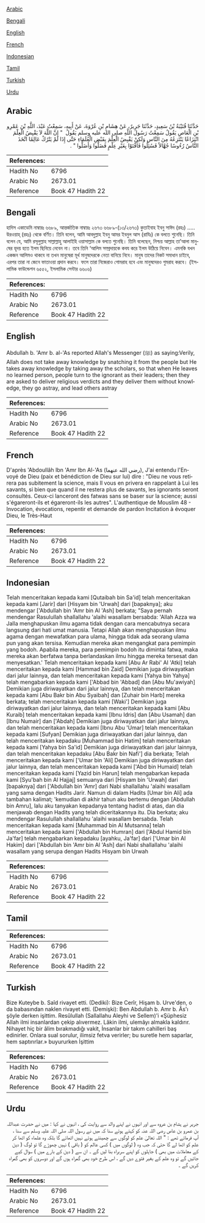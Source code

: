 [Arabic](#arabic)

[Bengali](#bengali)

[English](#english)

[French](#french)

[Indonesian](#indonesian)

[Tamil](#tamil)

[Turkish](#turkish)

[Urdu](#urdu)

## Arabic


<div dir="rtl" lang="ar" style={{fontSize:'larger',backgroundColor:'#f8f9fa',padding:20}}>
حَدَّثَنَا قُتَيْبَةُ بْنُ سَعِيدٍ، حَدَّثَنَا جَرِيرٌ، عَنْ هِشَامِ بْنِ عُرْوَةَ، عَنْ أَبِيهِ، سَمِعْتُ عَبْدَ، اللَّهِ بْنَ عَمْرِو بْنِ الْعَاصِ يَقُولُ سَمِعْتُ رَسُولَ اللَّهِ صلى الله عليه وسلم يَقُولُ ‏ "‏ إِنَّ اللَّهَ لاَ يَقْبِضُ الْعِلْمَ انْتِزَاعًا يَنْتَزِعُهُ مِنَ النَّاسِ وَلَكِنْ يَقْبِضُ الْعِلْمَ بِقَبْضِ الْعُلَمَاءِ حَتَّى إِذَا لَمْ يَتْرُكْ عَالِمًا اتَّخَذَ النَّاسُ رُءُوسًا جُهَّالاً فَسُئِلُوا فَأَفْتَوْا بِغَيْرِ عِلْمٍ فَضَلُّوا وَأَضَلُّوا ‏"‏ ‏.‏
</div>
<div style={{backgroundColor:'#f8f9fa',padding:20, marginBottom: 10}}><table> <thead> <tr> <th>References:</th> <th></th> </tr> </thead> <tbody><tr><td>Hadith No</td><td>6796</td></tr><tr><td>Arabic No</td><td>2673.01</td></tr><tr><td>Reference</td><td>Book 47 Hadith 22</td></tr></tbody></table></div>

## Bengali


<div dir="ltr" lang="bn" style={{fontSize:'larger',backgroundColor:'#f8f9fa',padding:20}}>
হাদিস একাডেমি নাম্বারঃ ৬৬৮৯, আন্তর্জাতিক নাম্বারঃ ২৬৭৩ ৬৬৮৯-(১৩/২৬৭৩) কুতাইবাহ ইবনু সাঈদ (রহঃ) ..... উরওয়াহ্ (রহঃ) থেকে বর্ণিত। তিনি বলেন, আমি আবদুল্লাহ ইবনু আমর ইবনুল আস (রাযিঃ) কে বলতে শুনেছি। তিনি বলেন যে, আমি রসূলুল্লাহ সাল্লাল্লাহু আলাইহি ওয়াসাল্লাম কে বলতে শুনেছি। তিনি বলেছেন, নিশ্চয় আল্লাহ তা’আলা মানুষের হৃদয় হতে ইলম ছিনিয়ে নেবেন না। তবে তিনি ‘আলিম সম্প্রদায়কে কবয করে ইলম উঠিয়ে নিবেন। এমনকি যখন একজন আলিমও থাকবে না তখন মানুষেরা মূৰ্খ মানুষদেরকে নেতা বানিয়ে নিবে। মানুষ তাদের নিকট সমাধান চাইবে, এরপর তারা না জেনে ফাতাওয়া প্রদান করবে। ফলে তারা নিজেরাও গোমরাহ হবে এবং মানুষদেরও গুমরাহ করবে। (ইসলামিক ফাউন্ডেশন ৬৫৫২, ইসলামিক সেন্টার ৬৬০৬)
</div>
<div style={{backgroundColor:'#f8f9fa',padding:20, marginBottom: 10}}><table> <thead> <tr> <th>References:</th> <th></th> </tr> </thead> <tbody><tr><td>Hadith No</td><td>6796</td></tr><tr><td>Arabic No</td><td>2673.01</td></tr><tr><td>Reference</td><td>Book 47 Hadith 22</td></tr></tbody></table></div>

## English


<div dir="ltr" lang="en" style={{fontSize:'larger',backgroundColor:'#f8f9fa',padding:20}}>
Abdullah b. 'Amr b. al-'As reported Allah's Messenger (ﷺ) as saying:Verily, Allah does not take away knowledge by snatching it from the people but He takes away knowledge by taking away the scholars, so that when He leaves no learned person, people turn to the ignorant as their leaders; then they are asked to deliver religious verdicts and they deliver them without knowledge, they go astray, and lead others astray
</div>
<div style={{backgroundColor:'#f8f9fa',padding:20, marginBottom: 10}}><table> <thead> <tr> <th>References:</th> <th></th> </tr> </thead> <tbody><tr><td>Hadith No</td><td>6796</td></tr><tr><td>Arabic No</td><td>2673.01</td></tr><tr><td>Reference</td><td>Book 47 Hadith 22</td></tr></tbody></table></div>

## French


<div dir="ltr" lang="fr" style={{fontSize:'larger',backgroundColor:'#f8f9fa',padding:20}}>
D'après 'Abdoullâh Ibn 'Amr Ibn Al-'As (رضي الله عنهما), J'ai entendu l'Envoyé de Dieu (paix et bénédiction de Dieu sur lui) dire : "Dieu ne vous retirera pas subitement la science, mais Il vous en privera en rappelant à Lui les savants, si bien que quand il ne restera plus de savants, les ignorants seront consultés. Ceux-ci lanceront des fatwas sans se baser sur la science; aussi s'égareront-ils et égareront-ils les autres". L'authentique de Mouslim 48 - Invocation, évocations, repentir et demande de pardon Incitation à évoquer Dieu, le Très-Haut
</div>
<div style={{backgroundColor:'#f8f9fa',padding:20, marginBottom: 10}}><table> <thead> <tr> <th>References:</th> <th></th> </tr> </thead> <tbody><tr><td>Hadith No</td><td>6796</td></tr><tr><td>Arabic No</td><td>2673.01</td></tr><tr><td>Reference</td><td>Book 47 Hadith 22</td></tr></tbody></table></div>

## Indonesian


<div dir="ltr" lang="id" style={{fontSize:'larger',backgroundColor:'#f8f9fa',padding:20}}>
Telah menceritakan kepada kami [Qutaibah bin Sa'id] telah menceritakan kepada kami [Jarir] dari [Hisyam bin 'Urwah] dari [bapaknya]; aku mendengar ['Abdullah bin 'Amr bin Al 'Ash] berkata; "Saya pernah mendengar Rasulullah shallallahu 'alaihi wasallam bersabda: 'Allah Azza wa Jalla menghapuskan ilmu agama tidak dengan cara mencabutnya secara langsung dari hati umat manusia. Tetapi Allah akan menghapuskan ilmu agama dengan mewafatkan para ulama, hingga tidak ada seorang ulama pun yang akan tersisa. Kemudian mereka akan mengangkat para pemimpin yang bodoh. Apabila mereka, para pemimpin bodoh itu dimintai fatwa, maka mereka akan berfatwa tanpa berlandaskan ilmu hingga mereka tersesat dan menyesatkan.' Telah menceritakan kepada kami [Abu Ar Rabi' Al 'Atki] telah menceritakan kepada kami [Hammad bin Zaid] Demikian juga diriwayatkan dari jalur lainnya, dan telah menceritakan kepada kami [Yahya bin Yahya] telah mengabarkan kepada kami ['Abbad bin 'Abbad] dan [Abu Mu'awiyah] Demikian juga diriwayatkan dari jalur lainnya, dan telah menceritakan kepada kami [Abu Bakr bin Abu Syaibah] dan [Zuhair bin Harb] mereka berkata; telah menceritakan kepada kami [Waki'] Demikian juga diriwayatkan dari jalur lainnya, dan telah menceritakan kepada kami [Abu Kuraib] telah menceritakan kepada kami [Ibnu Idris] dan [Abu Usamah] dan [Ibnu Numair] dan ['Abdah] Demikian juga diriwayatkan dari jalur lainnya, dan telah menceritakan kepada kami [Ibnu Abu 'Umar] telah menceritakan kepada kami [Sufyan] Demikian juga diriwayatkan dari jalur lainnya, dan telah menceritakan kepadaku [Muhammad bin Hatim] telah menceritakan kepada kami [Yahya bin Sa'id] Demikian juga diriwayatkan dari jalur lainnya, dan telah menceritakan kepadaku [Abu Bakr bin Nafi'] dia berkata; Telah menceritakan kepada kami ['Umar bin 'Ali] Demikian juga diriwayatkan dari jalur lainnya, dan telah menceritakan kepada kami ['Abd bin Humaid] telah menceritakan kepada kami [Yazid bin Harun] telah mengabarkan kepada kami [Syu'bah bin Al Hajjaj] semuanya dari [Hisyam bin 'Urwah] dari [bapaknya] dari ['Abdullah bin 'Amr] dari Nabi shallallahu 'alaihi wasallam yang sama dengan Hadits Jarir. Namun di dalam Hadits [Umar bin Ali] ada tambahan kalimat; 'kemudian di akhir tahun aku bertemu dengan [Abdullah bin Amru], lalu aku tanyakan kepadanya tentang hadist di atas, dan dia menjawab dengan Hadits yang telah diceritakannya itu. Dia berkata; aku mendengar Rasulullah shallallahu 'alaihi wasallam bersabda. Telah menceritakan kepada kami [Muhammad bin Al Mutsanna] telah menceritakan kepada kami ['Abdullah bin Humran] dari ['Abdul Hamid bin Ja'far] telah mengabarkan kepadaku [ayahku, Ja'far] dari ['Umar bin Al Hakim] dari ['Abdullah bin 'Amr bin Al 'Ash] dari Nabi shallallahu 'alaihi wasallam yang serupa dengan Hadits Hisyam bin Urwah
</div>
<div style={{backgroundColor:'#f8f9fa',padding:20, marginBottom: 10}}><table> <thead> <tr> <th>References:</th> <th></th> </tr> </thead> <tbody><tr><td>Hadith No</td><td>6796</td></tr><tr><td>Arabic No</td><td>2673.01</td></tr><tr><td>Reference</td><td>Book 47 Hadith 22</td></tr></tbody></table></div>

## Tamil


<div dir="ltr" lang="ta" style={{fontSize:'larger',backgroundColor:'#f8f9fa',padding:20}}>

</div>
<div style={{backgroundColor:'#f8f9fa',padding:20, marginBottom: 10}}><table> <thead> <tr> <th>References:</th> <th></th> </tr> </thead> <tbody><tr><td>Hadith No</td><td>6796</td></tr><tr><td>Arabic No</td><td>2673.01</td></tr><tr><td>Reference</td><td>Book 47 Hadith 22</td></tr></tbody></table></div>

## Turkish


<div dir="ltr" lang="tr" style={{fontSize:'larger',backgroundColor:'#f8f9fa',padding:20}}>
Bize Kuteybe b. Saîd rivayet etti. (Dediki): Bize Cerîr, Hişam b. Urve'den, o da babasından naklen rivayet etti. (Demişki): Ben Abdullah b. Amr b. Âs'ı şöyle derken işittim. Resûlullah (Sallallahu Aleyhi ve Sellem)'i «Şüphesiz Allah ilmi insanlardan çekip alıvermez. Lâkin ilmi, ulemâyı almakla kaldırır. Nihayet hiç bir âlim bırakmadığı vakit, İnsanlar bir takım cahilleri baş edinirler. Onlara sual sorulur, ilimsiz fetva verirler; bu suretle hem saparlar, hem saptırırlar.» buyururken İşittim
</div>
<div style={{backgroundColor:'#f8f9fa',padding:20, marginBottom: 10}}><table> <thead> <tr> <th>References:</th> <th></th> </tr> </thead> <tbody><tr><td>Hadith No</td><td>6796</td></tr><tr><td>Arabic No</td><td>2673.01</td></tr><tr><td>Reference</td><td>Book 47 Hadith 22</td></tr></tbody></table></div>

## Urdu


<div dir="rtl" lang="ur" style={{fontSize:'larger',backgroundColor:'#f8f9fa',padding:20}}>
جریر نے ہشام بن عروہ سے اور انہوں نے اپنے والد سے روایت کی ، انہوں نے کہا : میں نے حضرت عبداللہ بن عمرو بن عاص رضی اللہ عنہ کو کہتے ہوئے سنا کہ میں نے رسول اللہ صلی اللہ علیہ وسلم سے سنا ، آپ فرماتے تھے : " اللہ تعالیٰ علم کو لوگوں سے چھینتے ہوئے نہیں اٹھائے گا بلکہ وہ علماء کو اٹھا کر علم کو اٹھا لے گا حتی کہ جب وہ ( لوگوں میں ) کسی عالم کو ( باقی ) نہیں چھوڑے گا تو لوگ ( دین کے معاملات میں بھی ) جاہلوں کو اپنے سربراہ بنا لیں گے ۔ ان سے ( دین کے بارے میں ) سوال کیے جائیں گے تو وہ علم کے بغیر فتوے دیں گے ، اس طرح خود بھی گمراہ ہوں گے اور دوسروں کو بھی گمراہ کریں گے ۔
</div>
<div style={{backgroundColor:'#f8f9fa',padding:20, marginBottom: 10}}><table> <thead> <tr> <th>References:</th> <th></th> </tr> </thead> <tbody><tr><td>Hadith No</td><td>6796</td></tr><tr><td>Arabic No</td><td>2673.01</td></tr><tr><td>Reference</td><td>Book 47 Hadith 22</td></tr></tbody></table></div>